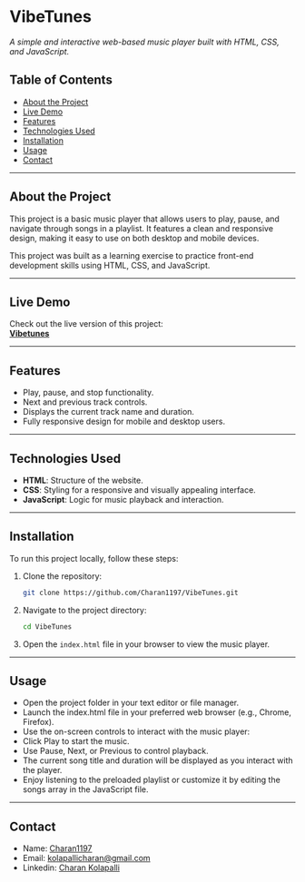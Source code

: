 # **VibeTunes**  
_A simple and interactive web-based music player built with HTML, CSS, and JavaScript._

## **Table of Contents**
- [About the Project](#about-the-project)
- [Live Demo](#live-demo)
- [Features](#features)
- [Technologies Used](#technologies-used)
- [Installation](#installation)
- [Usage](#usage)
- [Contact](#contact)

---

## **About the Project**
This project is a basic music player that allows users to play, pause, and navigate through songs in a playlist. It features a clean and responsive design, making it easy to use on both desktop and mobile devices.  

This project was built as a learning exercise to practice front-end development skills using HTML, CSS, and JavaScript.  

---

## **Live Demo**
Check out the live version of this project:  
[**Vibetunes**](https://vibetunes.freewebhostmost.com/)

---

## **Features**
- Play, pause, and stop functionality.  
- Next and previous track controls.  
- Displays the current track name and duration.  
- Fully responsive design for mobile and desktop users.  

---

## **Technologies Used**
- **HTML**: Structure of the website.  
- **CSS**: Styling for a responsive and visually appealing interface.  
- **JavaScript**: Logic for music playback and interaction.  

---

## **Installation**
To run this project locally, follow these steps:  

1. Clone the repository:  
   ```bash
   git clone https://github.com/Charan1197/VibeTunes.git
2. Navigate to the project directory:
   ```bash
   cd VibeTunes
3. Open the `index.html` file in your browser to view the music player.

---
   
## **Usage**
- Open the project folder in your text editor or file manager.
- Launch the index.html file in your preferred web browser (e.g., Chrome, Firefox).
- Use the on-screen controls to interact with the music player:
- Click Play to start the music.
- Use Pause, Next, or Previous to control playback.
- The current song title and duration will be displayed as you interact with the player.
- Enjoy listening to the preloaded playlist or customize it by editing the songs array in the JavaScript file.

---
  
## **Contact**

- Name: [Charan1197](https://github.com/Charan1197)
- Email: kolapallicharan@gmail.com
- Linkedin: [Charan Kolapalli](https://www.linkedin.com/in/charan-kolapalli-b19692250/)
